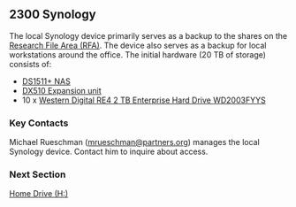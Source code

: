## 2300 Synology

The local Synology device primarily serves as a backup to the shares on the [Research File Area (RFA)](https://github.com/sleepepi/howto/blob/master/2000-file-storage/2100-research-file-area-rfa.md). The device also serves as a backup for local workstations around the office. The initial hardware (20 TB of storage) consists of:

- [DS1511+ NAS](http://www.synology.com/us/products/DS1511+/)
- [DX510 Expansion unit](http://www.synology.com/us/products/DX510/)
- 10 x [Western Digital RE4 2 TB Enterprise Hard Drive WD2003FYYS](http://www.amazon.com/RE4-Enterprise-Hard-Drive-WD2003FYYS/dp/B002XW44QY/ref=sr_1_1?ie=UTF8&qid=1375729111&sr=8-1&keywords=wd2003fyys)


### Key Contacts

Michael Rueschman (mrueschman@partners.org) manages the local Synology device. Contact him to inquire about access.


### Next Section

[Home Drive (H:)](https://github.com/sleepepi/howto/blob/master/2000-file-storage/2400-home-drive-h.md)

